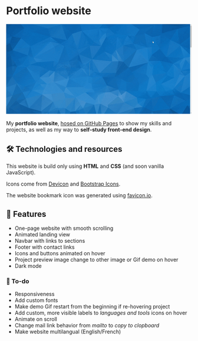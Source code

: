 # Portfolio website

![Portfolio website demo](/assets/portfolio-demo.gif)

My **portfolio website**, [hosed on GitHub Pages](https://stormlbn.github.io/) to show my skills and projects, as well as my way to **self-study front-end design**.

## 🛠️ Technologies and resources

This website is build only using **HTML** and **CSS** (and soon vanilla JavaScript).

Icons come from [Devicon](https://devicon.dev/) and [Bootstrap Icons](https://icons.getbootstrap.com/).

The website bookmark icon was generated using [favicon.io](https://favicon.io/).

## 🌟 Features

- One-page website with smooth scrolling
- Animated landing view
- Navbar with links to sections
- Footer with contact links
- Icons and buttons animated on hover
- Project preview image change to other image or Gif demo on hover
- Dark mode

### 📝 To-do
- Responsiveness
- Add custom fonts
- Make demo Gif restart from the beginning if re-hovering project
- Add custom, more visible labels to *languages and tools* icons on hover
- Animate on scroll
- Change mail link behavior from *mailto* to *copy to clopboard*
- Make website multilangual (English/French)